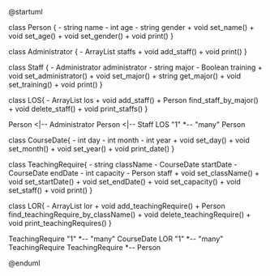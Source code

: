 	
@startuml

class Person {
    - string name
    - int age
    - string gender
    + void set_name()
    + void set_age()
    + void set_gender()
    + void print()
}

class Administrator {
    - ArrayList<Person> staffs
    + void add_staff()
    + void print() 
}

class Staff {
    - Administrator administrator
    - string major
    - Boolean training
    + void set_administrator()
    + void set_major()
    + string get_major()
    + void set_training()
    + void print()
}

class LOS{
    - ArrayList<Person> los
    + void add_staff()
    + Person find_staff_by_major()
    + void delete_staff()
    + void print_staffs()
}

Person <|-- Administrator
Person <|-- Staff
LOS "1" *-- "many" Person

class CourseDate{
    - int day
    - int month
    - int year
    + void set_day()
    + void set_month()
    + void set_year()
    + void print_date()
}

class TeachingRequire{
    - string className
    - CourseDate startDate
    - CourseDate endDate
    - int capacity
    - Person staff
    + void set_className()
    + void set_startDate()
    + void set_endDate()
    + void set_capacity()
    + void set_staff()
    + void print() 
}

class LOR{
    - ArrayList<TeachingRequire> lor
    + void add_teachingRequire()
    + Person find_teachingRequire_by_className()
    + void delete_teachingRequire()
    + void print_teachingRequires()
}

TeachingRequire "1" *-- "many" CourseDate
LOR "1" *-- "many" TeachingRequire
TeachingRequire *-- Person

@enduml